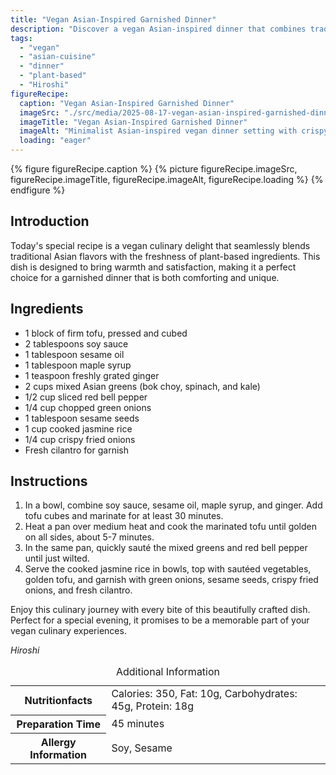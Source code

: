 ```yaml
---
title: "Vegan Asian-Inspired Garnished Dinner"
description: "Discover a vegan Asian-inspired dinner that combines traditional flavors with plant-based ingredients for a unique and satisfying meal."
tags:
  - "vegan"
  - "asian-cuisine"
  - "dinner"
  - "plant-based"
  - "Hiroshi"
figureRecipe: 
  caption: "Vegan Asian-Inspired Garnished Dinner"
  imageSrc: "./src/media/2025-08-17-vegan-asian-inspired-garnished-dinner-3439.png"
  imageTitle: "Vegan Asian-Inspired Garnished Dinner"
  imageAlt: "Minimalist Asian-inspired vegan dinner setting with crispy tofu on Jasmine rice, sautéed greens, red bell pepper, and vibrant garnishes, under soft lighting."
  loading: "eager"
---
```


{% figure figureRecipe.caption %}
{% picture figureRecipe.imageSrc, figureRecipe.imageTitle, figureRecipe.imageAlt, figureRecipe.loading %}
{% endfigure %}

## Introduction

Today's special recipe is a vegan culinary delight that seamlessly blends traditional Asian flavors with the freshness of plant-based ingredients. This dish is designed to bring warmth and satisfaction, making it a perfect choice for a garnished dinner that is both comforting and unique.

## Ingredients

- 1 block of firm tofu, pressed and cubed
- 2 tablespoons soy sauce
- 1 tablespoon sesame oil
- 1 tablespoon maple syrup
- 1 teaspoon freshly grated ginger
- 2 cups mixed Asian greens (bok choy, spinach, and kale)
- 1/2 cup sliced red bell pepper
- 1/4 cup chopped green onions
- 1 tablespoon sesame seeds
- 1 cup cooked jasmine rice
- 1/4 cup crispy fried onions
- Fresh cilantro for garnish

## Instructions

1. In a bowl, combine soy sauce, sesame oil, maple syrup, and ginger. Add tofu cubes and marinate for at least 30 minutes.
2. Heat a pan over medium heat and cook the marinated tofu until golden on all sides, about 5-7 minutes.
3. In the same pan, quickly sauté the mixed greens and red bell pepper until just wilted.
4. Serve the cooked jasmine rice in bowls, top with sautéed vegetables, golden tofu, and garnish with green onions, sesame seeds, crispy fried onions, and fresh cilantro.

Enjoy this culinary journey with every bite of this beautifully crafted dish. Perfect for a special evening, it promises to be a memorable part of your vegan culinary experiences.

*Hiroshi*

<table><caption class='sr-only'>Additional Information</caption><tr><th>Nutritionfacts</th><td>Calories: 350, Fat: 10g, Carbohydrates: 45g, Protein: 18g&nbsp;</td></tr><tr><th>Preparation Time</th><td>45 minutes&nbsp;</td></tr><tr><th>Allergy Information</th><td>Soy, Sesame&nbsp;</td></tr></table>

